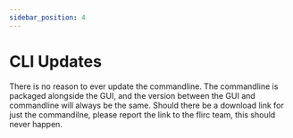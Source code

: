 ```yaml
---
sidebar_position: 4
---
```


# CLI Updates

There is no reason to ever update the commandline. The commandline is packaged alongside the GUI, and the version between the GUI and commandline will always be the same. Should there be a download link for just the commandilne, please report the link to the flirc team, this should never happen.
